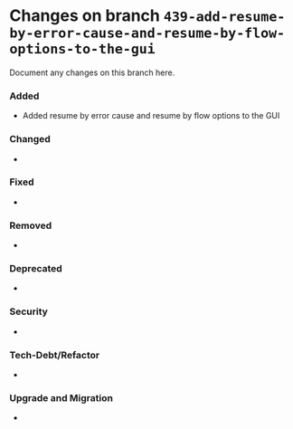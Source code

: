 # Changes on branch `439-add-resume-by-error-cause-and-resume-by-flow-options-to-the-gui`
Document any changes on this branch here.
### Added
- Added resume by error cause and resume by flow options to the GUI 

### Changed
- 

### Fixed
- 

### Removed
- 

### Deprecated
- 

### Security
- 

### Tech-Debt/Refactor
- 

### Upgrade and Migration
- 

